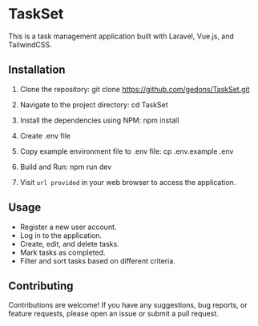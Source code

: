 # TaskSet 

This is a task management application built with Laravel, Vue.js, and TailwindCSS.

## Installation

1. Clone the repository: git clone https://github.com/gedons/TaskSet.git

2. Navigate to the project directory: cd TaskSet

3. Install the dependencies using NPM: npm install

4. Create .env file

5. Copy example environment file to .env file: cp .env.example .env

6. Build and Run: npm run dev

7. Visit `url provided` in your web browser to access the application.

## Usage

- Register a new user account.
- Log in to the application.
- Create, edit, and delete tasks.
- Mark tasks as completed.
- Filter and sort tasks based on different criteria.

## Contributing

Contributions are welcome! If you have any suggestions, bug reports, or feature requests, please open an issue or submit a pull request.
